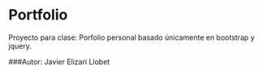 # Portfolio
Proyecto para clase: Porfolio personal basado únicamente en bootstrap y jquery.

###Autor: Javier Elizari Llobet
